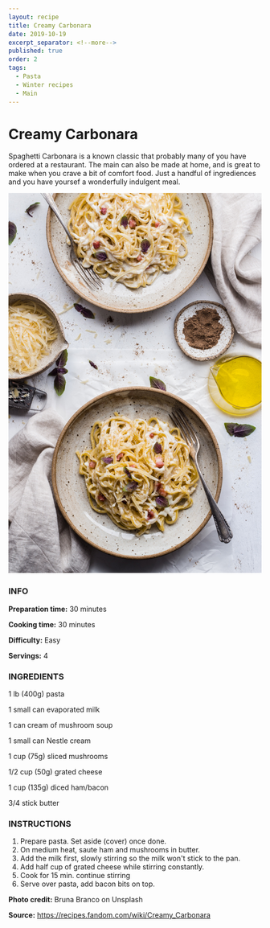 ```yaml
---
layout: recipe
title: Creamy Carbonara
date: 2019-10-19
excerpt_separator: <!--more-->
published: true
order: 2
tags:
  - Pasta
  - Winter recipes
  - Main
---
```


# Creamy Carbonara

Spaghetti Carbonara is a known classic that probably many of you have ordered at a restaurant. The main can also be made at home, and is great to make when you crave a bit of comfort food. Just a handful of ingrediences and you have yoursef a wonderfully indulgent meal.

<!--more-->

[![Pasta](/_uploads/pasta.jpg)](/_uploads/pasta.jpg)


### INFO

**Preparation time:** 30 minutes

**Cooking time:** 30 minutes

**Difficulty:** Easy

**Servings:** 4


### INGREDIENTS

1 lb (400g) pasta

1 small can evaporated milk

1 can cream of mushroom soup

1 small can Nestle cream

1 cup (75g) sliced mushrooms

1/2 cup (50g) grated cheese

1 cup (135g) diced ham/bacon

3/4 stick butter


### INSTRUCTIONS

1.	Prepare pasta. Set aside (cover) once done.
2.	On medium heat, saute ham and mushrooms in butter.
3.	Add the milk first, slowly stirring so the milk won't stick to the pan.
4.	Add half cup of grated cheese while stirring constantly.
5.	Cook for 15 min. continue stirring
6.	Serve over pasta, add bacon bits on top.



**Photo credit:** Bruna Branco on Unsplash

**Source:** https://recipes.fandom.com/wiki/Creamy_Carbonara
